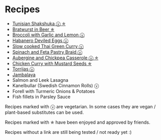 # Recipes

-   [Tunisian Shakshuka ⓥ ✯](https://jlambdev.github.io/docs/shakshuka)
-   [Bratwurst in Beer ✯](https://jlambdev.github.io/docs/beerbratwurst)
-   [Broccoli with Garlic and Lemon ⓥ](https://jlambdev.github.io/docs/broccoligarliclemon)
-   [Habanero Deviled Eggs ⓥ](https://jlambdev.github.io/docs/deviledeggs)
-   [Slow cooked Thai Green Curry ⓥ](https://jlambdev.github.io/docs/thaigreencurry)
-   [Spinach and Feta Pastry Braid ⓥ](https://jlambdev.github.io/docs/spinachcheesebraid)
-   [Aubergine and Chickpea Casserole ⓥ ✯](https://jlambdev.github.io/docs/auberginecasserole)
-   [Chicken Curry with Mustard Seeds ✯](https://jlambdev.github.io/docs/chickencurry)
-   [Torrijas ⓥ](https://jlambdev.github.io/docs/torrijas)
-   [Jambalaya](https://jlambdev.github.io/docs/jambalaya)
-   Salmon and Leek Lasagna
-   Kanelbullar (Swedish Cinnamon Rolls) ⓥ
-   Forell with Turmeric Onions & Potatoes
-   Fish fillets in Parsley Sauce

Recipes marked with ⓥ are vegetarian. In some cases they are vegan / plant-based substitutes can be used.

Recipes marked with ✯ have been enjoyed and approved by friends.

Recipes without a link are still being tested / not ready yet :)
